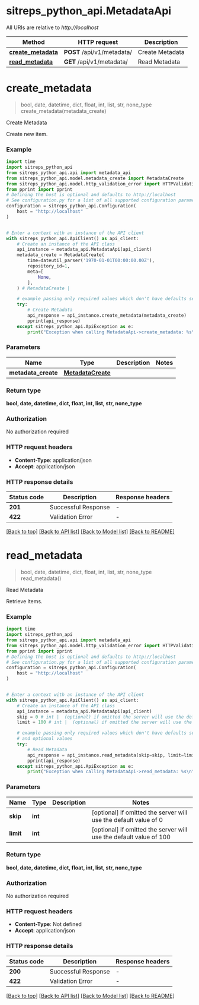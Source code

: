 # sitreps_python_api.MetadataApi

All URIs are relative to *http://localhost*

Method | HTTP request | Description
------------- | ------------- | -------------
[**create_metadata**](MetadataApi.md#create_metadata) | **POST** /api/v1/metadata/ | Create Metadata
[**read_metadata**](MetadataApi.md#read_metadata) | **GET** /api/v1/metadata/ | Read Metadata


# **create_metadata**
> bool, date, datetime, dict, float, int, list, str, none_type create_metadata(metadata_create)

Create Metadata

Create new item.

### Example


```python
import time
import sitreps_python_api
from sitreps_python_api.api import metadata_api
from sitreps_python_api.model.metadata_create import MetadataCreate
from sitreps_python_api.model.http_validation_error import HTTPValidationError
from pprint import pprint
# Defining the host is optional and defaults to http://localhost
# See configuration.py for a list of all supported configuration parameters.
configuration = sitreps_python_api.Configuration(
    host = "http://localhost"
)


# Enter a context with an instance of the API client
with sitreps_python_api.ApiClient() as api_client:
    # Create an instance of the API class
    api_instance = metadata_api.MetadataApi(api_client)
    metadata_create = MetadataCreate(
        time=dateutil_parser('1970-01-01T00:00:00.00Z'),
        repository_id=1,
        meta=[
            None,
        ],
    ) # MetadataCreate | 

    # example passing only required values which don't have defaults set
    try:
        # Create Metadata
        api_response = api_instance.create_metadata(metadata_create)
        pprint(api_response)
    except sitreps_python_api.ApiException as e:
        print("Exception when calling MetadataApi->create_metadata: %s\n" % e)
```


### Parameters

Name | Type | Description  | Notes
------------- | ------------- | ------------- | -------------
 **metadata_create** | [**MetadataCreate**](MetadataCreate.md)|  |

### Return type

**bool, date, datetime, dict, float, int, list, str, none_type**

### Authorization

No authorization required

### HTTP request headers

 - **Content-Type**: application/json
 - **Accept**: application/json


### HTTP response details

| Status code | Description | Response headers |
|-------------|-------------|------------------|
**201** | Successful Response |  -  |
**422** | Validation Error |  -  |

[[Back to top]](#) [[Back to API list]](../README.md#documentation-for-api-endpoints) [[Back to Model list]](../README.md#documentation-for-models) [[Back to README]](../README.md)

# **read_metadata**
> bool, date, datetime, dict, float, int, list, str, none_type read_metadata()

Read Metadata

Retrieve items.

### Example


```python
import time
import sitreps_python_api
from sitreps_python_api.api import metadata_api
from sitreps_python_api.model.http_validation_error import HTTPValidationError
from pprint import pprint
# Defining the host is optional and defaults to http://localhost
# See configuration.py for a list of all supported configuration parameters.
configuration = sitreps_python_api.Configuration(
    host = "http://localhost"
)


# Enter a context with an instance of the API client
with sitreps_python_api.ApiClient() as api_client:
    # Create an instance of the API class
    api_instance = metadata_api.MetadataApi(api_client)
    skip = 0 # int |  (optional) if omitted the server will use the default value of 0
    limit = 100 # int |  (optional) if omitted the server will use the default value of 100

    # example passing only required values which don't have defaults set
    # and optional values
    try:
        # Read Metadata
        api_response = api_instance.read_metadata(skip=skip, limit=limit)
        pprint(api_response)
    except sitreps_python_api.ApiException as e:
        print("Exception when calling MetadataApi->read_metadata: %s\n" % e)
```


### Parameters

Name | Type | Description  | Notes
------------- | ------------- | ------------- | -------------
 **skip** | **int**|  | [optional] if omitted the server will use the default value of 0
 **limit** | **int**|  | [optional] if omitted the server will use the default value of 100

### Return type

**bool, date, datetime, dict, float, int, list, str, none_type**

### Authorization

No authorization required

### HTTP request headers

 - **Content-Type**: Not defined
 - **Accept**: application/json


### HTTP response details

| Status code | Description | Response headers |
|-------------|-------------|------------------|
**200** | Successful Response |  -  |
**422** | Validation Error |  -  |

[[Back to top]](#) [[Back to API list]](../README.md#documentation-for-api-endpoints) [[Back to Model list]](../README.md#documentation-for-models) [[Back to README]](../README.md)

